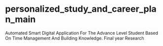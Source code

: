 # personalized_study_and_career_plan_main
Automated Smart Digital Application For The Advance Level Student Based On Time Management And Building Knowledge. Final year Research
